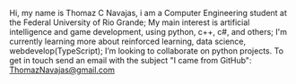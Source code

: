 Hi, my name is Thomaz C Navajas, i am a Computer Engineering student at the Federal University of Rio Grande;
My main interest is artificial intelligence and game development, using python, c++, c#, and others;
I'm currently learning more about reinforced learning, data science, webdevelop(TypeScript);
I’m looking to collaborate on python projects.
To get in touch send an email with the subject "I came from GitHub":
ThomazNavajas@gmail.com
